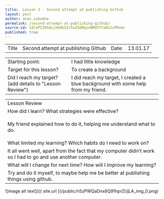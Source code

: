 ```yaml
---
title:  Lesson 2 - Second attempt at publishing Github
layout: post
author: anas.zabadne
permalink: /second-attempt-at-publishing-github/
source-id: 1dlePIZbhQxjhm9USIrhnZ5OMqsnWMd5ftwRS2xPRnHc
published: true
---
```

<table>
  <tr>
    <td>Title</td>
    <td>Second attempt at publishing Github</td>
    <td> Date:  </td>
    <td>13.01.17</td>
  </tr>
</table>


<table>
  <tr>
    <td>Starting point:</td>
    <td>I had little knowledge</td>
  </tr>
  <tr>
    <td>Target for this lesson?</td>
    <td>To create a background</td>
  </tr>
  <tr>
    <td>Did I reach my target? 
(add details to "Lesson Review")</td>
    <td>I did reach my target, I created a blue background with some help from my friend.</td>
  </tr>
</table>


<table>
  <tr>
    <td>Lesson Review</td>
  </tr>
  <tr>
    <td>How did I learn? What strategies were effective? </td>
  </tr>
  <tr>
    <td>


My friend explained how to do it, helping me understand what to do.</td>
  </tr>
  <tr>
    <td>What limited my learning? Which habits do I need to work on? </td>
  </tr>
  <tr>
    <td>
It all went well, apart from the fact that my computer didn't work so I had to go and use another computer.</td>
  </tr>
  <tr>
    <td>What will I change for next time? How will I improve my learning?</td>
  </tr>
  <tr>
    <td>
Try and do it myself, to maybe help me be better at publishing things using github.</td>
  </tr>
</table>


![image alt text]({{ site.url }}/public/n5zPWQaDnx6Q91hprZUjLA_img_0.png)

